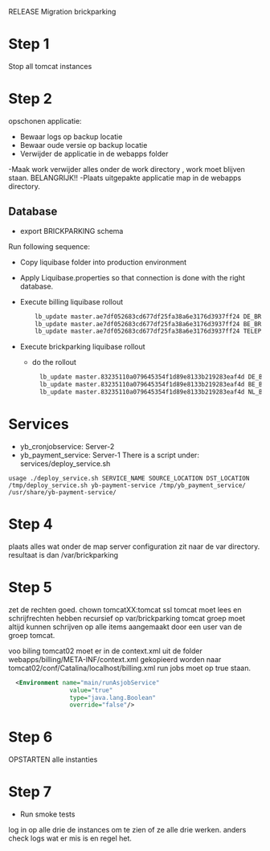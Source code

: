 RELEASE Migration brickparking

# Step 1

Stop all tomcat instances

# Step 2

opschonen applicatie:

* Bewaar logs op backup locatie
* Bewaar oude versie op backup locatie
 * Verwijder de applicatie in de webapps folder

-Maak work verwijder alles onder de work directory , work moet blijven staan. BELANGRIJK!!
-Plaats uitgepakte applicatie map in de webapps directory.


## Database

* export BRICKPARKING schema

Run following sequence:

* Copy liquibase folder into production environment
* Apply Liquibase.properties so that connection is done with the right database.

* Execute billing liquibase rollout
  ```sh
      lb_update master.ae7df052683cd677df25fa38a6e3176d3937ff24 DE_BRICKPARKING DE_MUNICIPALITY
      lb_update master.ae7df052683cd677df25fa38a6e3176d3937ff24 BE_BRICKPARKING BE_MUNICIPALITY
      lb_update master.ae7df052683cd677df25fa38a6e3176d3937ff24 TELEPAY NL_MUNICIPALITY
     ```

* Execute brickparking liquibase rollout
  * do the rollout
    ```sh
      lb_update master.83235110a079645354f1d89e8133b219283eaf4d DE_BILLING DE_MUNICIPALITY
      lb_update master.83235110a079645354f1d89e8133b219283eaf4d BE_BILLING BE_MUNICIPALITY
      lb_update master.83235110a079645354f1d89e8133b219283eaf4d NL_BILLING NL_MUNICIPALITY
     ```
    

# Services

  * yb_cronjobservice: Server-2
  * yb_payment_service: Server-1
  There is a script under: services/deploy_service.sh
  ```shell
  usage ./deploy_service.sh SERVICE_NAME SOURCE_LOCATION DST_LOCATION
  /tmp/deploy_service.sh yb-payment-service /tmp/yb_payment_service/ /usr/share/yb-payment-service/
  ```


# Step 4
  plaats alles wat onder de map server configuration zit naar de var directory.
  resultaat is dan /var/brickparking


# Step 5

zet de rechten goed.
chown tomcatXX:tomcat ssl
tomcat moet lees en schrijfrechten hebben recursief op var/brickparking
tomcat groep moet altijd kunnen schrijven op alle items aangemaakt door een user van de groep tomcat.

voo biling tomcat02 moet er in de context.xml uit de folder webapps/billing/META-INF/context.xml 
gekopieerd worden naar tomcat02/conf/Catalina/localhost/billing.xml
run jobs moet op true staan.

```xml
  <Environment name="main/runAsjobService"
                 value="true"
                 type="java.lang.Boolean"
                 override="false"/>
```

# Step 6

OPSTARTEN alle instanties

# Step 7

 * Run smoke tests

log in op alle drie de instances om te zien of ze alle drie werken.
anders check logs wat er mis is en regel het.
